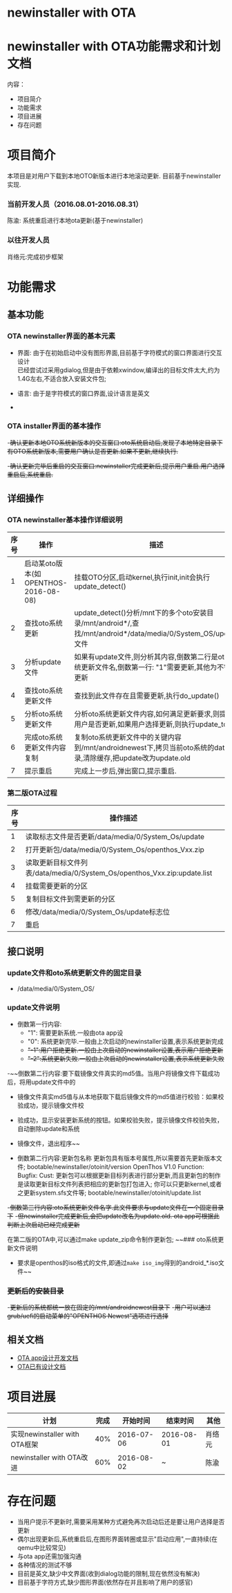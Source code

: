 # newinstaller with OTA

# newinstaller with OTA功能需求和计划文档
内容：
- 项目简介
- 功能需求
- 项目进展
- 存在问题

# 项目简介
本项目是对用户下载到本地OTO新版本进行本地滚动更新.
目前基于newinstaller实现.

### 当前开发人员（2016.08.01-2016.08.31）
陈渝: 系统重启进行本地ota更新(基于newinstaller)

### 以往开发人员
肖络元:完成初步框架

# 功能需求
## 基本功能
### OTA newinstaller界面的基本元素
- 界面: 由于在初始启动中没有图形界面,目前基于字符模式的窗口界面进行交互设计  
已经尝试过采用gdialog,但是由于依赖xwindow,编译出的目标文件太大,约为1.4G左右,不适合放入安装文件包;

- 语言: 由于是字符模式的窗口界面,设计语言是英文
-
### OTA installer界面的基本操作
-~~确认更新本地OTO系统新版本的交互窗口:oto系统启动后,发现了本地特定目录下有OTO系统新版本,需要用户确认是否更新.如果不更新,继续执行.~~

-~~确认更新完毕后重启的交互窗口:newinstaller完成更新后,提示用户重启.用户选择重启后,系统重启.~~

## 详细操作
### OTA newinstaller基本操作详细说明
|序号|操作|描述|
|---|---|---|
|1|启动某oto版本(如OPENTHOS-2016-08-08)|挂载OTO分区,启动kernel,执行init,init会执行update_detect()
|2|查找oto系统更新|update_detect()分析/mnt下的多个oto安装目录/mnt/android*/,查找/mnt/android*/data/media/0/System_OS/update文件
|3|分析update文件|如果有update文件,则分析其内容,倒数第二行是oto系统更新文件名,倒数第一行: "1"需要更新,其他为不需要更新
|4|查找oto系统更新文件|查找到此文件存在且需要更新,执行do_update()
|5|分析oto系统更新文件|分析oto系统更新文件内容,如何满足更新要求,则提示用户是否更新,如果用户选择更新,则执行update_to()
|6|完成oto系统更新文件内容复制|复制oto系统更新文件中的关键内容到/mnt/androidnewest下,拷贝当前oto系统的data目录,清除缓存,把update改为update.old
|7|提示重启|完成上一步后,弹出窗口,提示重启.

### 第二版OTA过程
|序号|操作描述|
|---|------|
|1|读取标志文件是否更新/data/media/0/System_Os/update|
|2|打开更新包/data/media/0/System_Os/openthos_Vxx.zip|
|3|读取更新目标文件列表/data/media/0/System_Os/openthos_Vxx.zip:update.list|
|4|挂载需要更新的分区|
|5|复制目标文件到需更新的分区|
|6|修改/data/media/0/System_Os/update标志位|
|7|重启|
## 接口说明
### update文件和oto系统更新文件的固定目录
- /data/media/0/System_OS/

### update文件说明
- 倒数第一行内容:
  - "1": 需要更新系统.一般由ota app设
  - "0": 系统更新完毕.一般由上次启动的newinstaller设置,表示系统更新完成  
  -  ~~"-1":用户拒绝更新.一般由上次启动的newinstaller设置,表示用户拒绝更新~~  
  -  ~~"-2":系统更新失败.一般由上次启动的newinstaller设置,表示系统更新失败~~  
  

-~~倒数第二行内容:要下载镜像文件真实的md5值。当用户将镜像文件下载成功后，将用update文件中的
- 镜像文件真实md5值与从本地获取下载后镜像文件的md5值进行校验：如果校验成功，提示镜像文件校
- 验成功，显示安装更新系统的按钮。如果校验失败，提示镜像文件校验失败，自动删除update和系统
- 镜像文件，退出程序~~

- 倒数第二行内容:更新包名称
 更新包具有版本号属性,所以需要首先更新版本文件;
 bootable/newinstaller/otoinit/version
 OpenThos V1.0
 Function:
 Bugfix:
 Cust:
 更新包可以根据更新目标列表进行部分更新,而且更新包的制作是读取更新目标文件列表把相应的更新包打包进入;
 你可以只更新kernel,或者之更新system.sfs文件等;
 bootable/newinstaller/otoinit/update.list

-~~倒数第三行内容:oto系统更新文件名字.此文件要求与update文件在一个固定目录下~~
-~~但newinstaller完成更新后,会把update改名为update.old. ota app可根据此判断上次启动已经完成更新~~

 在第二版的OTA中,可以通过make update_zip命令制作更新包;
~~### oto系统更新文件说明
- 要求是openthos的iso格式的文件,即通过```make iso_img```得到的android_*.iso文件~~

### ~~更新后的安装目录~~
-~~更新后的系统都统一放在固定的/mnt/androidnewest目录下~~
-~~用户可以通过grub/uefi的启动菜单的"OPENTHOS Newest"选项进行选择~~ 

## 相关文档
- [OTA app设计开发文档](https://github.com/openthos/appstore-ota-analysis/blob/master/OTA-analysis.md)
- [OTA已有设计文档](https://github.com/openthos/appstore-ota-analysis/blob/master/Server/OTA.md)

# 项目进展
| 计划 | 完成 | 开始时间 | 结束时间 |其他
|---|---|---|---|---|
| 实现newinstaller with OTA框架 |40%|2016-07-06|2016-08-01|肖络元
| newinstaller with OTA改进 |60%|2016-08-02|~|陈渝

# 存在问题

- 当用户提示不更新时,需要采用某种方式避免再次启动后还是要让用户选择是否更新
- 偶尔出现更新后,系统重启后,在图形界面转圈或显示"启动应用",一直持续(在qemu中比较常见)
- 与ota app还需加强沟通
- 各种情况的测试不够
- 目前是英文,缺少中文界面(收到dialog功能的限制,现在依然没有解决)
- 目前基于字符方式,缺少图形界面(依然存在并且影响了用户的感官)
